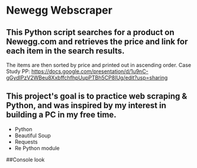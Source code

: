 # Newegg Webscraper
## This Python script searches for a product on Newegg.com and retrieves the price and link for each item in the search results. 
The items are then sorted by price and printed out in ascending order. Case Study PP: https://docs.google.com/presentation/d/1u9nC-gGydIPzV2WBeu8XxbffchfhpUupPTBh5CP8IUg/edit?usp=sharing
## This project's goal is to practice web scraping & Python, and was inspired by my interest in building a PC in my free time.

- Python
- Beautiful Soup
- Requests
- Re Python module

##Console look 
